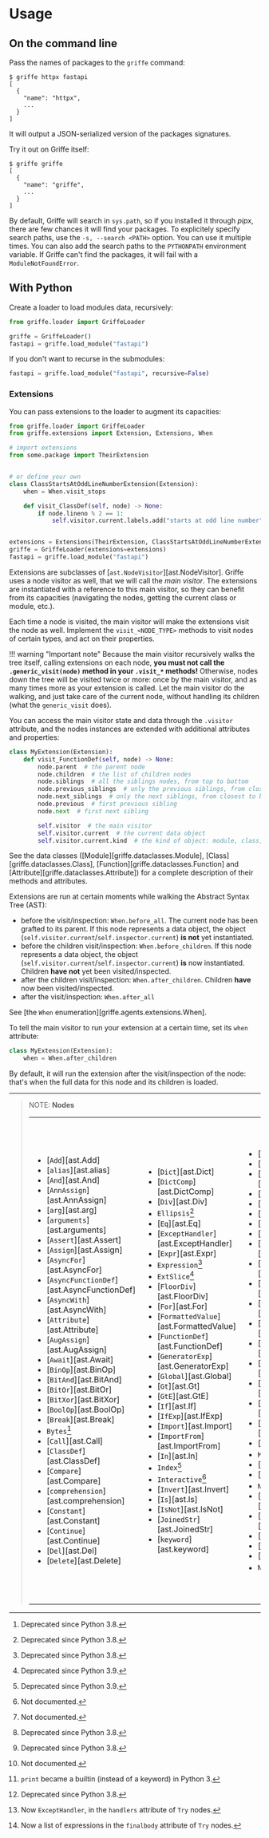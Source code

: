 # Usage

## On the command line

Pass the names of packages to the `griffe` command:

```console
$ griffe httpx fastapi
[
  {
    "name": "httpx",
    ...
  }
]
```

It will output a JSON-serialized version of the packages signatures.

Try it out on Griffe itself:

```console
$ griffe griffe
[
  {
    "name": "griffe",
    ...
  }
]
```

By default, Griffe will search in `sys.path`, so if you installed it through *pipx*,
there are few chances it will find your packages.
To explicitely specify search paths, use the `-s, --search <PATH>` option.
You can use it multiple times.
You can also add the search paths to the `PYTHONPATH` environment variable.
If Griffe can't find the packages, it will fail with a `ModuleNotFoundError`.

## With Python

Create a loader to load modules data, recursively:

```python
from griffe.loader import GriffeLoader

griffe = GriffeLoader()
fastapi = griffe.load_module("fastapi")
```

If you don't want to recurse in the submodules:

```python
fastapi = griffe.load_module("fastapi", recursive=False)
```

### Extensions

You can pass extensions to the loader to augment its capacities:

```python
from griffe.loader import GriffeLoader
from griffe.extensions import Extension, Extensions, When

# import extensions
from some.package import TheirExtension


# or define your own
class ClassStartsAtOddLineNumberExtension(Extension):
    when = When.visit_stops

    def visit_ClassDef(self, node) -> None:
        if node.lineno % 2 == 1:
            self.visitor.current.labels.add("starts at odd line number")


extensions = Extensions(TheirExtension, ClassStartsAtOddLineNumberExtension)
griffe = GriffeLoader(extensions=extensions)
fastapi = griffe.load_module("fastapi")
```

Extensions are subclasses of [`ast.NodeVisitor`][ast.NodeVisitor].
Griffe uses a node visitor as well, that we will call the *main visitor*.
The extensions are instantiated with a reference to this main visitor,
so they can benefit from its capacities (navigating the nodes, getting the current
class or module, etc.).

Each time a node is visited, the main visitor will make the extensions visit the node as well.
Implement the `visit_<NODE_TYPE>` methods to visit nodes of certain types,
and act on their properties.

!!! warning "Important note"
    Because the main visitor recursively walks the tree itself,
    calling extensions on each node,
    **you must not call the `.generic_visit(node)` method in your `.visit_*` methods!**
    Otherwise, nodes down the tree will be visited twice or more:
    once by the main visitor, and as many times more as your extension is called.
    Let the main visitor do the walking, and just take care of the current node,
    without handling its children (what the `generic_visit` does).

You can access the main visitor state and data through the `.visitor` attribute,
and the nodes instances are extended with additional attributes and properties:

```python
class MyExtension(Extension):
    def visit_FunctionDef(self, node) -> None:
        node.parent  # the parent node
        node.children  # the list of children nodes
        node.siblings  # all the siblings nodes, from top to bottom
        node.previous_siblings  # only the previous siblings, from closest to top
        node.next_siblings  # only the next siblings, from closest to bottom
        node.previous  # first previous sibling
        node.next  # first next sibling

        self.visitor  # the main visitor
        self.visitor.current  # the current data object
        self.visitor.current.kind  # the kind of object: module, class, function, data 
```

See the data classes ([Module][griffe.dataclasses.Module],
[Class][griffe.dataclasses.Class], [Function][griffe.dataclasses.Function]
and [Attribute][griffe.dataclasses.Attribute])
for a complete description of their methods and attributes.

Extensions are run at certain moments while walking the Abstract Syntax Tree (AST):

- before the visit/inspection: `When.before_all`.
  The current node has been grafted to its parent.
  If this node represents a data object, the object (`self.visitor.current`/`self.inspector.current`) **is not** yet instantiated.
- before the children visit/inspection: `When.before_children`.
  If this node represents a data object, the object (`self.visitor.current`/`self.inspector.current`) **is** now instantiated.
  Children **have not** yet been visited/inspected.
- after the children visit/inspection: `When.after_children`.
  Children **have** now been visited/inspected.
- after the visit/inspection: `When.after_all`

See [the `When` enumeration][griffe.agents.extensions.When].

To tell the main visitor to run your extension at a certain time,
set its `when` attribute:

```python
class MyExtension(Extension):
    when = When.after_children
```

By default, it will run the extension after the visit/inspection of the node:
that's when the full data for this node and its children is loaded.

---

> NOTE: **Nodes**
>
> <table style="border: none; background-color: unset;"><tbody><tr><td>
>
> - [`Add`][ast.Add]
> - [`alias`][ast.alias]
> - [`And`][ast.And]
> - [`AnnAssign`][ast.AnnAssign]
> - [`arg`][ast.arg]
> - [`arguments`][ast.arguments]
> - [`Assert`][ast.Assert]
> - [`Assign`][ast.Assign]
> - [`AsyncFor`][ast.AsyncFor]
> - [`AsyncFunctionDef`][ast.AsyncFunctionDef]
> - [`AsyncWith`][ast.AsyncWith]
> - [`Attribute`][ast.Attribute]
> - [`AugAssign`][ast.AugAssign]
> - [`Await`][ast.Await]
> - [`BinOp`][ast.BinOp]
> - [`BitAnd`][ast.BitAnd]
> - [`BitOr`][ast.BitOr]
> - [`BitXor`][ast.BitXor]
> - [`BoolOp`][ast.BoolOp]
> - [`Break`][ast.Break]
> - `Bytes`[^1]
> - [`Call`][ast.Call]
> - [`ClassDef`][ast.ClassDef]
> - [`Compare`][ast.Compare]
> - [`comprehension`][ast.comprehension]
> - [`Constant`][ast.Constant]
> - [`Continue`][ast.Continue]
> - [`Del`][ast.Del]
> - [`Delete`][ast.Delete]
>
> </td><td>
>
> - [`Dict`][ast.Dict]
> - [`DictComp`][ast.DictComp]
> - [`Div`][ast.Div]
> - `Ellipsis`[^1]
> - [`Eq`][ast.Eq]
> - [`ExceptHandler`][ast.ExceptHandler]
> - [`Expr`][ast.Expr]
> - `Expression`[^1]
> - `ExtSlice`[^2]
> - [`FloorDiv`][ast.FloorDiv]
> - [`For`][ast.For]
> - [`FormattedValue`][ast.FormattedValue]
> - [`FunctionDef`][ast.FunctionDef]
> - [`GeneratorExp`][ast.GeneratorExp]
> - [`Global`][ast.Global]
> - [`Gt`][ast.Gt]
> - [`GtE`][ast.GtE]
> - [`If`][ast.If]
> - [`IfExp`][ast.IfExp]
> - [`Import`][ast.Import]
> - [`ImportFrom`][ast.ImportFrom]
> - [`In`][ast.In]
> - `Index`[^2]
> - `Interactive`[^3]
> - [`Invert`][ast.Invert]
> - [`Is`][ast.Is]
> - [`IsNot`][ast.IsNot]
> - [`JoinedStr`][ast.JoinedStr]
> - [`keyword`][ast.keyword]
>
> </td><td>
>
> - [`Lambda`][ast.Lambda]
> - [`List`][ast.List]
> - [`ListComp`][ast.ListComp]
> - [`Load`][ast.Load]
> - [`LShift`][ast.LShift]
> - [`Lt`][ast.Lt]
> - [`LtE`][ast.LtE]
> - [`Match`][ast.Match]
> - [`MatchAs`][ast.MatchAs]
> - [`match_case`][ast.match_case]
> - [`MatchClass`][ast.MatchClass]
> - [`MatchMapping`][ast.MatchMapping]
> - [`MatchOr`][ast.MatchOr]
> - [`MatchSequence`][ast.MatchSequence]
> - [`MatchSingleton`][ast.MatchSingleton]
> - [`MatchStar`][ast.MatchStar]
> - [`MatchValue`][ast.MatchValue]
> - [`MatMult`][ast.MatMult]
> - [`Mod`][ast.Mod]
> - `Module`[^3]
> - [`Mult`][ast.Mult]
> - [`Name`][ast.Name]
> - `NameConstant`[^1]
> - [`NamedExpr`][ast.NamedExpr]
> - [`Nonlocal`][ast.Nonlocal]
> - [`Not`][ast.Not]
> - [`NotEq`][ast.NotEq]
> - [`NotIn`][ast.NotIn]
> - `Num`[^1]
>
> </td><td>
>
> - [`Or`][ast.Or]
> - [`Pass`][ast.Pass]
> - `pattern`[^3]
> - [`Pow`][ast.Pow]
> - `Print`[^4]
> - [`Raise`][ast.Raise]
> - [`Return`][ast.Return]
> - [`RShift`][ast.RShift]
> - [`Set`][ast.Set]
> - [`SetComp`][ast.SetComp]
> - [`Slice`][ast.Slice]
> - [`Starred`][ast.Starred]
> - [`Store`][ast.Store]
> - `Str`[^1]
> - [`Sub`][ast.Sub]
> - [`Subscript`][ast.Subscript]
> - [`Try`][ast.Try]
> - `TryExcept`[^5]
> - `TryFinally`[^6]
> - [`Tuple`][ast.Tuple]
> - [`UAdd`][ast.UAdd]
> - [`UnaryOp`][ast.UnaryOp]
> - [`USub`][ast.USub]
> - [`While`][ast.While]
> - [`With`][ast.With]
> - [`withitem`][ast.withitem]
> - [`Yield`][ast.Yield]
> - [`YieldFrom`][ast.YieldFrom]
> 
> </td></tr></tbody></table>

[^1]: Deprecated since Python 3.8.
[^2]: Deprecated since Python 3.9.
[^3]: Not documented.
[^4]: `print` became a builtin (instead of a keyword) in Python 3.
[^5]: Now `ExceptHandler`, in the `handlers` attribute of `Try` nodes.
[^6]: Now a list of expressions in the `finalbody` attribute of `Try` nodes.
